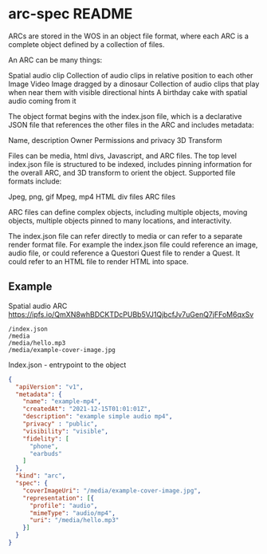 # arc-spec README #

ARCs are stored in the WOS in an object file format, where each ARC is a complete object defined by a collection of files.

An ARC can be many things:  
 
Spatial audio clip
Collection of audio clips in relative position to each other
Image
Video
Image dragged by a dinosaur
Collection of audio clips that play when near them with visible directional hints
A birthday cake with spatial audio coming from it

The object format begins with the index.json file, which is a declarative JSON file that references the other files in the ARC and includes metadata:

Name, description
Owner
Permissions and privacy
3D Transform

Files can be media, html divs, Javascript, and ARC files.  The top level index.json file is structured to be indexed, includes pinning information for the overall ARC, and 3D transform to orient the object.  Supported file formats include:

Jpeg, png, gif
Mpeg, mp4
HTML div files
ARC files 

ARC files can define complex objects, including multiple objects, moving objects, multiple objects pinned to many locations, and interactivity.

The index.json file can refer directly to media or can refer to a separate render format file. For example the index.json file could reference an image, audio file, or could reference a Questori Quest file to render a Quest.  It could refer to an HTML file to render HTML into space.

## Example ##
Spatial audio ARC
https://ipfs.io/QmXN8whBDCKTDcPUBb5VJ1QjbcfJv7uGenQ7jFFoM6qxSv

```Console
/index.json
/media
/media/hello.mp3
/media/example-cover-image.jpg
```

Index.json - entrypoint to the object
```json
{
  "apiVersion": "v1",
  "metadata": {
    "name": "example-mp4",
    "createdAt": "2021-12-15T01:01:01Z",
    "description": "example simple audio mp4",
    "privacy" : "public",
    "visibility": "visible",
    "fidelity": [
      "phone",
      "earbuds"
    ]
  },
  "kind": "arc",
  "spec": {
    "coverImageUri": "/media/example-cover-image.jpg",
    "representation": [{
      "profile": "audio",
      "mimeType": "audio/mp4",
      "uri": "/media/hello.mp3"
    }]
  }
}
```








